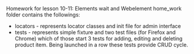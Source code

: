 Homework for lesson 10-11: Elements wait and Webelement
home_work folder contains the followings:
- locators - represents locator classes and init file for admin interface
- tests - represents simple fixture and two test files (for Firefox and Chrome) which of those start 3 tests for adding, 
editing and deleting product item. Being launched in a row these tests provide CRUD cycle.
